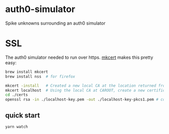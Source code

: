 # auth0-simulator

Spike unknowns surrounding an auth0 simulator

# SSL

The auth0 simulator needed to run over https.  [mkcert](https://github.com/FiloSottile/mkcert) makes this pretty easy:

```bash
brew install mkcert
brew install nss  # for firefox

mkcert -install   # Created a new local CA at the location returned from `mkcert -CAROOT`
mkcert localhost  # Using the local CA at CAROOT, create a new certificate valid for the following names
cd ./certs
openssl rsa -in ./localhost-key.pem -out ./localhost-key-pkcs1.pem # convert to RSA token
```

## quick start
```bash
yarn watch
```